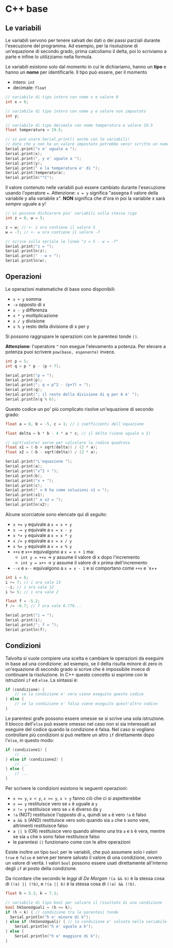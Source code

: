 # C++ base

## Le variabili

Le variabili servono per tenere salvati dei dati o dei passi parziali durante l'esecuzione del programma. Ad esempio, per la risoluzione di un'equazione di secondo grado, prima calcoliamo il delta, poi lo scriviamo a parte e infine lo utilizziamo nella formula.  

Le variabili esistono solo dal momento in cui le dichiariamo, hanno un **tipo** e hanno un **nome** per identificarle. Il tipo può essere, per il momento
- intero: `int`
- decimale: `float`

```cpp
// variabile di tipo intero con nome x e valore 0
int x = 6;

// variabile di tipo intero con nome y e valore non impostato
int y;

// variabile di tipo decimale con nome temperatura e valore 19.5
float temperatura = 19.5;

// si può usare Serial.print() anche con le variabili!
// dato che y non ha un valore impostato potrebbe venir scritto un numero a caso
Serial.print("x e' uguale a ");
Serial.print(x);
Serial.print(", y e' uguale a ");
Serial.print(y);
Serial.print(" e la temperatura e' di ");
Serial.print(temperatura);
Serial.println("°C");
```

Il valore contenuto nelle variabili può essere cambiato durante l'esecuzione usando l'operatore `=`. Attenzione: `x = y` significa "assegna il valore della variabile y alla variabile x". **NON** significa che d'ora in poi la variabile x sarà *sempre* uguale a y!

```cpp
// si possono dichiarare piu' variabili sulla stessa riga
int z = 0, w = 5;

z = w; // <- z ora contiene il valore 5
w = -7; // <- w ora contiene il valore -7

// scrive sulla seriale le linee "z = 5 - w = -7"
Serial.print("z = ");
Serial.println(z);
Serial.print(" - w = ");
Serial.println(w);
```

## Operazioni

Le operazioni matematiche di base sono disponibili:
- `x + y` somma
- `-x` opposto di x
- `x - y` differenza
- `x * y` moltiplicazione
- `x / y` divisione
- `x % y` resto della divisione di x per y

Si possono raggrupare le operazioni con le parentesi tonde `()`.

**Attenzione**: l'operatore `^` non esegue l'elevamento a potenza. Per elevare a potenza puoi scrivere `pow(base, esponente)` invece.

```cpp
int p = 5;
int q = p * p - (p + 7);

Serial.print("p = ");
Serial.print(p);
Serial.print("; q = p^2 - (p+7) = ");
Serial.print(q);
Serial.print("; il resto della divisione di q per 6 e' ");
Serial.println(q % 6);
```

Questo codice un po' più complicato risolve un'equazione di secondo grado:
```cpp
float a = 6, b = -5, c = 1; // i coefficienti dell'equazione

float delta = b * b - 4 * a * c; // il delta (viene uguale a 1)

// sqrt(valore) serve per calcolare la radice quadrata
float x1 = (-b + sqrt(delta)) / (2 * a);
float x2 = (-b - sqrt(delta)) / (2 * a);

Serial.print("L'equazione ");
Serial.print(a);
Serial.print("x^2 + ");
Serial.print(b);
Serial.print("x + ");
Serial.print(c);
Serial.print(" = 0 ha come soluzioni x1 = ");
Serial.print(x1);
Serial.print(" e x2 = ");
Serial.println(x2);
```

Alcune scorciatoie sono elencate qui di seguito:
- `x += y` equivale a `x = x + y`
- `x -= y` equivale a `x = x - y`
- `x *= y` equivale a `x = x * y`
- `x /= y` equivale a `x = x / y`
- `x %= y` equivale a `x = x % y`
- `++x` e `x++` equivalgono a `x = x + 1` ma:
  - `int y = ++x` -> y assume il valore di x dopo l'incremento
  - `int y = x++` -> y assume il valore di x prima dell'incremento 
- `--x` e `x--` equivalgono a `x = x - 1` e si comportano come `++x` e `x++


```cpp
int i = 6;
i += 7; // i ora vale 13
--i; // i ora vale 12
i %= 5; // i ora vale 2

float f = -5.2;
f /= -6.7; // f ora vale 0.776...

Serial.print("i = ");
Serial.print(i);
Serial.print("; f = ");
Serial.println(f);
```


## Condizioni

Talvolta si vuole compiere una scelta e cambiare le operazioni da eseguire in base ad una condizione: ad esempio, se il delta risulta minore di zero in un'equazione di secondo grado si scrive che è impossibile invece di continuare la risoluzione. In C++ questo concetto si esprime con le istruzioni `if` ed `else`. La sintassi è:

```cpp
if (condizione) {
	// se la condizione e' vera viene eseguito questo codice
} else {
	// se la condizione e' falsa viene eseguito quest'altro codice
}
```

Le parentesi grafe possono essere omesse se si scrive una sola istruzione. Il blocco dell'`else` può essere omesso nel caso non si sia interessati ad eseguire del codice quando la condizione è falsa. Nel caso si vogliano controllare più condizioni si può mettere un altro `if` direttamente dopo l'`else`, in questo modo:

```cpp 
if (condizione1) {
	// ...
} else if (condizione2) {
	// ...
} else {
	// ...
}
```

Per scrivere le condizioni esistono le seguenti operazioni:
- `x <= y`, `x < y`, `x >= y`, `x > y` fanno ciò che ci si aspetterebbe
- `x == y` restituisce vero se `x` è uguale a `y`
- `x != y` restituisce vero se `x` è diverso da `y`
- `!a` (NOT) restituisce l'opposto di `a`, quindi se `a` è vero `!a` è falso
- `a && b` (AND) restituisce vero solo quando sia `a` che `b` sono vere, altrimenti restituisce falso
- `a || b` (OR) restituisce vero quando almeno una tra `a` e `b` è vera, mentre se sia `a` che `b` sono false restituisce falso
- le parentesi `()` funzionano come con le altre operazioni

Esiste inoltre un tipo `bool` per le variabili, che può assumere solo i valori `true` e `false` e serve per tenere salvato il valore di una condizione, ovvero un valore di verità. I valori `bool` possono essere usati direttamente all'interno degli `if` al posto della condizione.

Da ricordare che secondo le *leggi di De Morgan* `!(a && b)` è la stessa cosa di `(!a) || (!b)`, e `!(a || b)` è la stessa cosa di `(!a) && (!b)`.

```cpp
float h = 5.3, k = 7.1;

// variabile di tipo bool per salvare il risultato di una condizione
bool hkSonoUguali = (h == k);
if (h < k) { // condizione tra le parentesi tonde
  Serial.println("h e' minore di k");
} else if (hkSonoUguali) { // la condizione e' salvata nella variabile xySonoUguali
	Serial.println("h e' uguale a k");
} else {
	Serial.println("h e' maggiore di k");
}
```
